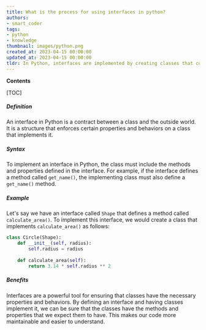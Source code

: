 ```yaml
---
title: What is the process for using interfaces in python?
authors:
- smart_coder
tags:
- python
- knowledge
thumbnail: images/python.png
created_at: 2023-04-15 00:00:00
updated_at: 2023-04-15 00:00:00
tldr: In Python, interfaces are implemented by creating classes that contain methods with the same signatures as the methods in the interface.
---
```


**Contents**

[TOC]

##### Definition
An interface in Python is a contract between a class and the outside world. It is a structure that enforces certain properties and behaviors on a class that implements it.

##### Syntax
To implement an interface in Python, the class must include the methods and properties defined in the interface. For example, if the interface defines a method called `get_name()`, the implementing class must also define a `get_name()` method.

##### Example
Let's say we have an interface called `Shape` that defines a method called `calculate_area()`. To implement this interface, we would create a class that implements `calculate_area()` as follows:

```python
class Circle(Shape):
    def __init__(self, radius):
        self.radius = radius
        
    def calculate_area(self):
        return 3.14 * self.radius ** 2
```

##### Benefits
Interfaces are a powerful tool for ensuring that classes have the necessary properties and behaviors. By defining an interface and having classes implement it, we can be sure that the classes have the methods and properties that we expect them to have. This makes our code more maintainable and easier to understand.
